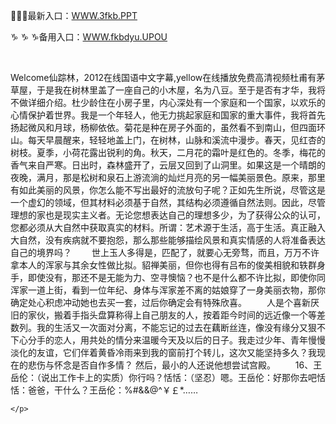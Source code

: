 <p>
	🥋🥋🥋最新入口：<a href="http://www.baidu.com/link?url=6MA2SWnO3Raqke39an_0PUxosM6ZrUGzi1BN9tNnlPW&wd">WWW.3fkb.PPT</a> 
	<p>
		♑
♑
♑备用入口：<a href="http://www.baidu.com/link?url=6MA2SWnO3Raqke39an_0PUxosM6ZrUGzi1BN9tNnlPW&wd">WWW.fkbdyu.UPOU</a> 
	</p>
	<p>
		<br />
	</p>
	<p>
		Welcome仙踪林，2012在线国语中文字幕,yellow在线播放免费高清视频杜甫有茅草屋，于是我在树林里盖了一座自己的小木屋，名为八豆。至于是否有才华，我将不做详细介绍。杜少龄住在小房子里，内心深处有一个家庭和一个国家，以欢乐的心情保护着世界。我是一个年轻人，他无力挑起家庭和国家的重大事件，我将首先扬起微风和月球，杨柳依依。菊花是种在房子外面的，虽然看不到南山，但四面环山。每天早晨醒来，轻轻地盖上门，在树林，山脉和溪流中漫步。春天，见红杏的树枝。夏季，小荷花露出锐利的角。秋天，二月花的霜叶是红色的。冬季，梅花的香气来自严寒。日出时，森林盛开了，云层又回到了山洞里。如果这是一个晴朗的夜晚，满月，那是松树和泉石上游流淌的灿烂月亮的另一幅美丽景色。原来，那里有如此美丽的风景，你怎么能不写出最好的流放句子呢？正如先生所说，尽管这是一个虚幻的领域，但其材料必须基于自然，其结构必须遵循自然法则。因此，尽管理想的家也是现实主义者。无论您想表达自己的理想多少，为了获得公众的认可，您都必须从大自然中获取真实的材料。所谓：艺术源于生活，高于生活。真正融入大自然，没有疾病就不要抱怨，那么那些能够描绘风景和真实情感的人将准备表达自己的境界吗？
　　世上玉人多得是，匹配了，就要心无旁骛，而且，万万不许拿本人的浑家与其余女性做比拟。貂禅美丽，但你也得有吕布的俊美相貌和轶群身手，即使没有，那还不是无能为力、空寻懊恼？也不是什么都不许比拟，即使你同浑家一道上街，看到一位年纪、身体与浑家差不离的姑娘穿了一身美丽衣物，那你确定处心积虑冲动她也去买一套，过后你确定会有特殊欣喜。
　　人是个喜新厌旧的家伙，搬着手指头盘算称得上自己朋友的人，按着距今时间的远近像一个等差数列。我的生活又一次面对分离，不能忘记的过去在藕断丝连，像没有缘分又狠不下心分手的恋人，用共处的情分来温暖今天及以后的日子。我走过少年、青年慢慢淡化的友谊，它们伴着黄昏冷雨来到我的窗前打个转儿，这次又能坚持多久？我现在的悲伤与怀念是否自作多情？
然后，最小的人还说他想尝试宫殿。
　　16、王岳伦：（说出工作卡上的实质）你行吗？恬恬：（坚忍）嗯。王岳伦：好那你去吧恬恬：爸爸，干什么？王岳伦：%#&&@^￥￡*……

	</p>
